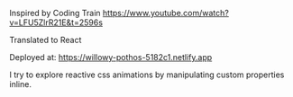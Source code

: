 Inspired by Coding Train https://www.youtube.com/watch?v=LFU5ZlrR21E&t=2596s

Translated to React

Deployed at: https://willowy-pothos-5182c1.netlify.app

I try to explore reactive css animations by manipulating custom properties inline. 

